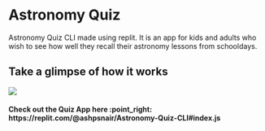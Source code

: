 # Astronomy Quiz
Astronomy Quiz CLI made using replit. It is an app for kids and adults who wish to see how well they recall their astronomy lessons from schooldays.

<h2> Take a glimpse of how it works </h2>
<img src= 'https://user-images.githubusercontent.com/69599173/126203070-69663919-8b06-4ac8-b0f1-d25919367a6a.gif'>

<h4> Check out the Quiz App here :point_right: https://replit.com/@ashpsnair/Astronomy-Quiz-CLI#index.js <h4>


